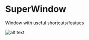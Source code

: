 # SuperWindow
Window with useful shortcuts/featues

![alt text](https://github.com/judo347/SuperWindow/blob/master/SuperWindow.png"concept")
